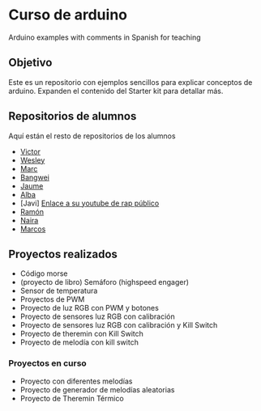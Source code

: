 # Curso de arduino 
Arduino examples with comments in Spanish for teaching

## Objetivo

Este es un repositorio con ejemplos sencillos para explicar conceptos de arduino. Expanden el contenido del Starter kit para detallar más. 


## Repositorios de alumnos 

Aquí están el resto de repositorios de los alumnos 

* [Victor](https://github.com/XXDARKNIGHTXX/arduino)
* [Wesley](https://github.com/Wesley3455/Arduino-/)
* [Marc](https://github.com/marc125678/Arduino)
* [Bangwei](https://github.com/chenbangwei/Arduino)
* [Jaume](https://github.com/Jsamapro/arduino)
* [Alba](https://github.com/Albitah24/arduino/)
* [Javi] [Enlace a su youtube de rap público](https://www.youtube.com/channel/UCu0FMoy093Dnx6avLm4D-Aw)
* [Ramón](https://github.com/ItsMonxxu/Arduino)
* [Naira](https://github.com/chechiliaa/arduino)
* [Marcos](https://github.com/marcoshens/arduinoo)

## Proyectos realizados 

* Código morse 
* (proyecto de libro) Semáforo (highspeed engager)
* Sensor de temperatura 
* Proyectos de PWM
* Proyecto de luz RGB con PWM y botones
* Proyecto de sensores luz RGB con calibración
* Proyecto de sensores luz RGB con calibración y Kill Switch
* Proyecto de theremin con Kill Switch
* Proyecto de melodía con kill switch 

### Proyectos en curso 

* Proyecto con diferentes melodías 
* Proyecto de generador de melodías aleatorias
* Proyecto de Theremin Térmico
